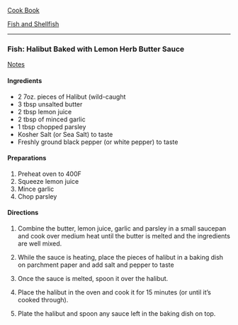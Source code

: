 [Cook Book](https://github.com/vmsmith/CookBook/blob/master/README.md)  

[Fish and Shellfish](https://github.com/vmsmith/CookBook/blob/master/fish_shellfish.md)  

-----  

### Fish: Halibut Baked with Lemon Herb Butter Sauce  

[Notes](https://github.com/vmsmith/CookBook/blob/master/notes.md)

#### Ingredients  

* 2 7oz. pieces of Halibut (wild-caught  
* 3 tbsp unsalted butter  
* 2 tbsp lemon juice  
* 2 tbsp of minced garlic  
* 1 tbsp chopped parsley  
* Kosher Salt (or Sea Salt) to taste  
* Freshly ground black pepper (or white pepper) to taste  

#### Preparations  

1. Preheat oven to 400F  
2. Squeeze lemon juice  
3. Mince garlic  
4. Chop parsley  

#### Directions    

1. Combine the butter, lemon juice, garlic and parsley in a small saucepan and cook over medium heat until the butter is melted and the ingredients are well mixed.

2. While the sauce is heating, place the pieces of halibut in a baking dish on parchment paper and add salt and pepper to taste

3. Once the sauce is melted, spoon it over the halibut.

4. Place the halibut in the oven and cook it for 15 minutes (or until it’s cooked through).

5. Plate the halibut and spoon any sauce left in the baking dish on top.

